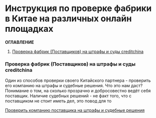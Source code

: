 # Инструкция по проверке фабрики в Китае на различных онлайн площадках
**ОГЛАВЛЕНИЕ**
1. [Проверка фабрик (Поставщиков) на штрафы и суды creditchina](#Проверка-фабрик-(Поставщиков)-на-штрафы-и-суды-creditchina)

### Проверка фабрик (Поставщиков) на штрафы и суды creditchina
Один из способов проверки своего Китайского партнера - проверить его компанию на штрафы и судебные решения. Что это нам даст? Понимание о том, на сколько прозрачно и добросовестно ведёт себя поставщик. Наличие судебных решений - не факт того, что с поставщиком не стоит иметь дел, это повод для то

[Проверить компанию поставщика на штрафы и судебные решения](https://www.creditchina.gov.cn/)
<!--stackedit_data:
eyJoaXN0b3J5IjpbMTM2Mzk0OTUxOSwxOTk1OTY2MzQ2LC0zND
gxMjMxMzYsLTY1ODQ3MTQ2MCwtMjgxMjIyOTU0LC0xMzU1MTMy
OTU5LC01Mzg0MjE1MzUsLTg4NTkyNjM2MywxMzU3MzkwMjEzLC
0xMTAyNzY0MjgsLTU2NDgzMTc0NywtOTIzMDc5NzE2LC0xMzQ0
NTIwMDE3LDYwNjEyMDI2NiwtMTg3NzYxNjY2MSwxMjE4NjI1NT
M3LC0zMzk1NDcwMzgsLTIwODg3NDY2MTIsLTEyMzQ5NjM1NzQs
MTIxMjc4MjYzMF19
-->